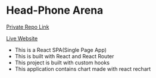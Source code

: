 # Head-Phone Arena

[Private Repo Link](https://github.com/programming-hero-web-course-4/product-analysis-website-mabuhanifa)

[Live Website](https://sonyheadset.netlify.app)

- This is a React SPA(Single Page App)
- This is built with React and React Router
- This project is built with custom hooks
- This application contains chart made with react rechart
